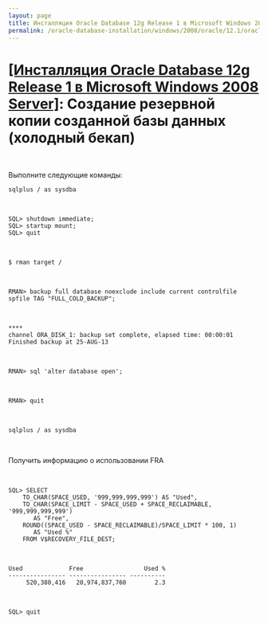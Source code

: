 ```yaml
---
layout: page
title: Инсталляция Oracle Database 12g Release 1 в Microsoft Windows 2008 Server
permalink: /oracle-database-installation/windows/2008/oracle/12.1/oracle-cold-backup/
---
```


# <a href="/oracle-database-installation/windows/2008/oracle/12.1/">[Инсталляция Oracle Database 12g Release 1 в Microsoft Windows 2008 Server]</a>: Создание резервной копии созданной базы данных (холодный бекап)

<br/>

Выполните следующие команды:

    sqlplus / as sysdba

<br/>


    SQL> shutdown immediate;
    SQL> startup mount;
    SQL> quit



<br/>

    $ rman target /

<br/>

    RMAN> backup full database noexclude include current controlfile spfile TAG "FULL_COLD_BACKUP";

<br/>


    ****
    channel ORA_DISK_1: backup set complete, elapsed time: 00:00:01
    Finished backup at 25-AUG-13


<br/>

    RMAN> sql 'alter database open';


<br/>

    RMAN> quit

<br/>

    sqlplus / as sysdba

<br/>

Получить информацию о использовании FRA

<br/>


    SQL> SELECT
        TO_CHAR(SPACE_USED, '999,999,999,999') AS "Used",
        TO_CHAR(SPACE_LIMIT - SPACE_USED + SPACE_RECLAIMABLE, '999,999,999,999')
           AS "Free",
        ROUND((SPACE_USED - SPACE_RECLAIMABLE)/SPACE_LIMIT * 100, 1)
           AS "Used %"
        FROM V$RECOVERY_FILE_DEST;


<br/>

    Used             Free                 Used %
    ---------------- ---------------- ----------
         520,380,416   20,974,837,760        2.3


<br/>

    SQL> quit
